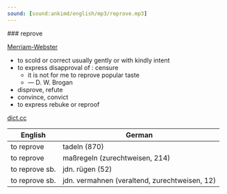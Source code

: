 ```yaml
---
sound: [sound:ankimd/english/mp3/reprove.mp3]
---
```


\### reprove

[Merriam-Webster](https://www.merriam-webster.com/dictionary/reprove)

- to scold or correct usually gently or with kindly intent
- to express disapproval of : censure
    - it is not for me to reprove popular taste
    - — D. W. Brogan
- disprove, refute
- convince, convict
- to express rebuke or reproof

[dict.cc](https://www.dict.cc/reprove)

| English        | German       |
| -------------- | ------------ |
| to reprove | tadeln (870) |
| to reprove | maßregeln (zurechtweisen, 214) |
| to reprove sb. | jdn. rügen (52) |
| to reprove sb. | jdn. vermahnen (veraltend, zurechtweisen, 12) |
